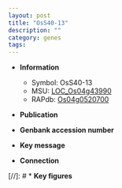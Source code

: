 ```yaml
---
layout: post
title: "OsS40-13"
description: ""
category: genes
tags: 
---
```


* **Information**  
    + Symbol: OsS40-13  
    + MSU: [LOC_Os04g43990](http://rice.uga.edu/cgi-bin/ORF_infopage.cgi?orf=LOC_Os04g43990)  
    + RAPdb: [Os04g0520700](http://rapdb.dna.affrc.go.jp/viewer/gbrowse_details/irgsp1?name=Os04g0520700)  

* **Publication**  

* **Genbank accession number**  

* **Key message**  

* **Connection**  

[//]: # * **Key figures**  


